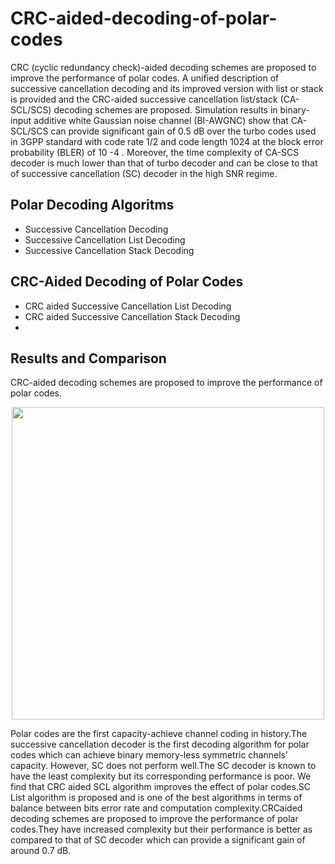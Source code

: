 # CRC-aided-decoding-of-polar-codes

CRC (cyclic redundancy check)-aided decoding schemes are proposed to improve the performance of polar codes. A unified description of successive cancellation decoding and its improved version with list or stack is provided and the CRC-aided successive
cancellation list/stack (CA-SCL/SCS) decoding schemes are proposed. Simulation results in binary-input additive white Gaussian noise channel (BI-AWGNC) show that CA-SCL/SCS can provide
significant gain of 0.5 dB over the turbo codes used in 3GPP standard with code rate 1/2 and code length 1024 at the block error probability (BLER) of 10 -4 . Moreover, the time complexity of
CA-SCS decoder is much lower than that of turbo decoder and can be close to that of successive cancellation (SC) decoder in the high SNR regime.

## Polar Decoding Algoritms
- Successive Cancellation Decoding
- Successive Cancellation List Decoding
- Successive Cancellation Stack Decoding

## CRC-Aided Decoding of Polar Codes
- CRC aided Successive Cancellation List Decoding
- CRC aided Successive Cancellation Stack Decoding
-
## Results and Comparison 
CRC-aided decoding schemes are proposed to improve the performance of polar codes.
<p align="center">
  <img src="https://user-images.githubusercontent.com/61707225/130194983-ad7594b2-1cb9-45df-bab1-cda9f2e4bf35.PNG" width="500"/>
</p>

Polar codes are the first capacity-achieve channel coding in history.The successive cancellation decoder is the first decoding algorithm for polar codes which can
achieve binary memory-less symmetric channels’ capacity. However, SC does not
perform well.The SC decoder is known to have the least complexity but its corresponding performance is poor. We find that CRC aided SCL algorithm improves
the effect of polar codes.SC List algorithm is proposed and is one of the best algorithms in terms of balance between bits error rate and computation complexity.CRCaided decoding schemes are proposed to improve the performance of polar codes.They
have increased complexity but their performance is better as compared to that of
SC decoder which can provide a significant gain of around 0.7 dB.
